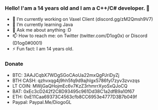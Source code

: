 ### Hello! I'am a 14 years old and I am a C++/C# developer. 👋

- 🔭 I’m currently working on Vaxel Client (discord.gg/zM2Qmsh9V7)
- 🌱 I’m currently learning Java
- 💬 Ask me about anything :D
- 📫 How to reach me: on Twitter (twitter.com/D1og0x) or Discord (D1og0#0001)
- ⚡ Fun fact: I am 14 years old.

### Donate

- BTC: 3AAJCqbX7WDgSGoCAoUa22mxQgPJriDyZj
- BTH CASH: qzhvxqg4j9hh5fq9d9ajhlgx5786fyl7zyv3zvvzqs
- LT COIN: MWjGaQHojmEc6v7KzZ3rhmrrXyoSxQJoCQ
- BAT: 0xEc3cD242f2C8D93495c961Dd38C1a2dfB9a10f67
- ETH: 0xE11Caa69373C4563cfb8CC6953e4777D3B7b049f
- Paypal: Paypal.Me/DiogoGL


<!--
**D1og0/D1og0** is a ✨ _special_ ✨ repository because its `README.md` (this file) appears on your GitHub profile.

Here are some ideas to get you started:

- 🔭 I’m currently working on ...
- 🌱 I’m currently learning ...
- 👯 I’m looking to collaborate on ...
- 🤔 I’m looking for help with ...
- 💬 Ask me about ...
- 📫 How to reach me: ...
- 😄 Pronouns: ...
- ⚡ Fun fact: ...
-->
